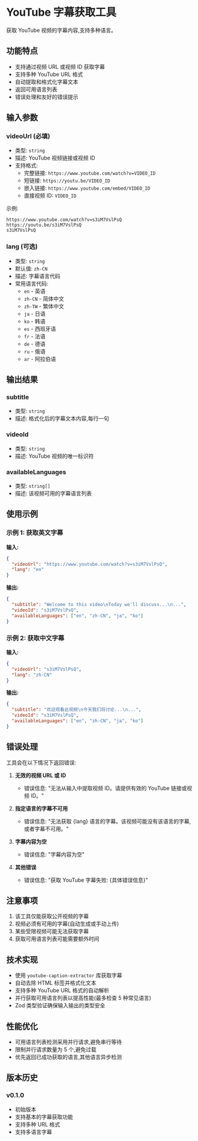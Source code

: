 # YouTube 字幕获取工具

获取 YouTube 视频的字幕内容,支持多种语言。

## 功能特点

- 支持通过视频 URL 或视频 ID 获取字幕
- 支持多种 YouTube URL 格式
- 自动提取和格式化字幕文本
- 返回可用语言列表
- 错误处理和友好的错误提示

## 输入参数

### videoUrl (必填)
- 类型: `string`
- 描述: YouTube 视频链接或视频 ID
- 支持格式:
  - 完整链接: `https://www.youtube.com/watch?v=VIDEO_ID`
  - 短链接: `https://youtu.be/VIDEO_ID`
  - 嵌入链接: `https://www.youtube.com/embed/VIDEO_ID`
  - 直接视频 ID: `VIDEO_ID`

示例:
```
https://www.youtube.com/watch?v=s3iM7VslPsQ
https://youtu.be/s3iM7VslPsQ
s3iM7VslPsQ
```

### lang (可选)
- 类型: `string`
- 默认值: `zh-CN`
- 描述: 字幕语言代码
- 常用语言代码:
  - `en` - 英语
  - `zh-CN` - 简体中文
  - `zh-TW` - 繁体中文
  - `ja` - 日语
  - `ko` - 韩语
  - `es` - 西班牙语
  - `fr` - 法语
  - `de` - 德语
  - `ru` - 俄语
  - `ar` - 阿拉伯语

## 输出结果

### subtitle
- 类型: `string`
- 描述: 格式化后的字幕文本内容,每行一句

### videoId
- 类型: `string`
- 描述: YouTube 视频的唯一标识符

### availableLanguages
- 类型: `string[]`
- 描述: 该视频可用的字幕语言列表

## 使用示例

### 示例 1: 获取英文字幕

**输入:**
```json
{
  "videoUrl": "https://www.youtube.com/watch?v=s3iM7VslPsQ",
  "lang": "en"
}
```

**输出:**
```json
{
  "subtitle": "Welcome to this video\nToday we'll discuss...\n...",
  "videoId": "s3iM7VslPsQ",
  "availableLanguages": ["en", "zh-CN", "ja", "ko"]
}
```

### 示例 2: 获取中文字幕

**输入:**
```json
{
  "videoUrl": "s3iM7VslPsQ",
  "lang": "zh-CN"
}
```

**输出:**
```json
{
  "subtitle": "欢迎观看此视频\n今天我们将讨论...\n...",
  "videoId": "s3iM7VslPsQ",
  "availableLanguages": ["en", "zh-CN", "ja", "ko"]
}
```

## 错误处理

工具会在以下情况下返回错误:

1. **无效的视频 URL 或 ID**
   - 错误信息: "无法从输入中提取视频 ID。请提供有效的 YouTube 链接或视频 ID。"

2. **指定语言的字幕不可用**
   - 错误信息: "无法获取 {lang} 语言的字幕。该视频可能没有该语言的字幕,或者字幕不可用。"

3. **字幕内容为空**
   - 错误信息: "字幕内容为空"

4. **其他错误**
   - 错误信息: "获取 YouTube 字幕失败: {具体错误信息}"

## 注意事项

1. 该工具仅能获取公开视频的字幕
2. 视频必须有可用的字幕(自动生成或手动上传)
3. 某些受限视频可能无法获取字幕
4. 获取可用语言列表可能需要额外时间

## 技术实现

- 使用 `youtube-caption-extractor` 库获取字幕
- 自动去除 HTML 标签并格式化文本
- 支持多种 YouTube URL 格式的自动解析
- 并行获取可用语言列表以提高性能(最多检查 5 种常见语言)
- Zod 类型验证确保输入输出的类型安全

## 性能优化

- 可用语言列表检测采用并行请求,避免串行等待
- 限制并行请求数量为 5 个,避免过载
- 优先返回已成功获取的语言,其他语言异步检测

## 版本历史

### v0.1.0
- 初始版本
- 支持基本的字幕获取功能
- 支持多种 URL 格式
- 支持多语言字幕
